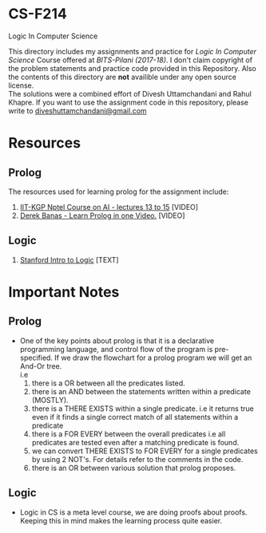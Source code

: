 # CS-F214
Logic In Computer Science

This directory includes my assignments and practice for _Logic In Computer Science_ Course offered at _BITS-Pilani (2017-18)_.
I don't claim copyright of the problem statements and practice code provided in this Repository. Also the contents of this directory are **not** availible under any open source license.  
The solutions were a combined effort of Divesh Uttamchandani and Rahul Khapre. If you want to use the assignment code in this repository, please write to diveshuttamchandani@gmail.com

# Resources
##  Prolog 
The resources used for learning prolog for the assignment include:  
1. [IIT-KGP Nptel Course on AI - lectures 13 to 15](https://www.youtube.com/watch?v=jySpg72Vbc4) \[VIDEO]
2. [Derek Banas - Learn Prolog in one Video.](https://www.youtube.com/watch?v=SykxWpFwMGs) \[VIDEO]

## Logic
1. [Stanford Intro to Logic](http://intrologic.stanford.edu/lessons/lessons.html) \[TEXT]

# Important Notes
## Prolog
- One of the key points about prolog is that it is a declarative programming language, and control flow of the program is pre-specified. If we draw the flowchart for a prolog program we will get an And-Or tree.  
i.e
  1. there is a OR between all the predicates listed.
  2. there is an AND between the statements written within a predicate (MOSTLY).
  3. there is a THERE EXISTS within a single predicate. i.e it returns true even if it finds a single correct match of all statements within a predicate
  4. there is a FOR EVERY between the overall predicates i.e all predicates are tested even after a matching predicate is found.
  5. we can convert THERE EXISTS to FOR EVERY for a single predicates by using 2 NOT's. For details refer to the comments in the code.
  6. there is an OR between various solution that prolog proposes.

## Logic
- Logic in CS is a meta level course, we are doing proofs about proofs. Keeping this in mind makes the learning process quite easier.
